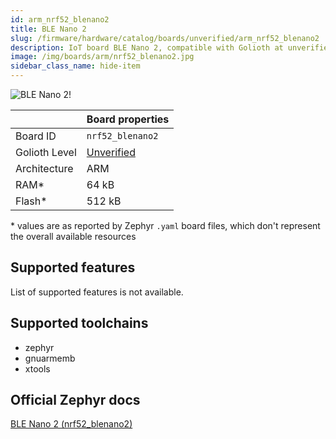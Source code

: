 ```yaml
---
id: arm_nrf52_blenano2
title: BLE Nano 2
slug: /firmware/hardware/catalog/boards/unverified/arm_nrf52_blenano2
description: IoT board BLE Nano 2, compatible with Golioth at unverified level.
image: /img/boards/arm/nrf52_blenano2.jpg
sidebar_class_name: hide-item
---
```


[//]: # (This is an auto-generated file, do not edit! Changes to it will be lost upon re-generation)

![BLE Nano 2!](/img/boards/arm/nrf52_blenano2.jpg "BLE Nano 2")

|                | Board properties     |
| -------------  | -------------------- |
| Board ID       | `nrf52_blenano2` |
| Golioth Level  | [Unverified](/firmware/hardware#unverified-boards) |
| Architecture   | ARM |
| RAM*           | 64 kB |
| Flash*         | 512 kB |

\* values are as reported by Zephyr `.yaml` board files, which don't represent the overall available resources



## Supported features

List of supported features is not available.

## Supported toolchains

* zephyr
* gnuarmemb
* xtools

## Official Zephyr docs

[BLE Nano 2 (nrf52_blenano2)](https://docs.zephyrproject.org/latest/boards/arm/nrf52_blenano2/doc/index.html)

